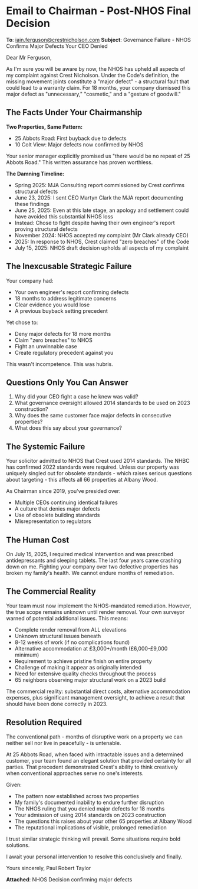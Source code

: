 # Email to Chairman - Post-NHOS Final Decision

**To**: iain.ferguson@crestnicholson.com
**Subject**: Governance Failure - NHOS Confirms Major Defects Your CEO Denied

Dear Mr Ferguson,

As I'm sure you will be aware by now, the NHOS has upheld all aspects of my complaint against Crest Nicholson. Under the Code's definition, the missing movement joints constitute a "major defect" - a structural fault that could lead to a warranty claim. For 18 months, your company dismissed this major defect as "unnecessary," "cosmetic," and a "gesture of goodwill."

## The Facts Under Your Chairmanship

**Two Properties, Same Pattern:**
- 25 Abbots Road: First buyback due to defects
- 10 Colt View: Major defects now confirmed by NHOS

Your senior manager explicitly promised us "there would be no repeat of 25 Abbots Road." This written assurance has proven worthless.

**The Damning Timeline:**
- Spring 2025: MJA Consulting report commissioned by Crest confirms structural defects
- June 23, 2025: I sent CEO Martyn Clark the MJA report documenting these findings
- June 25, 2025: Even at this late stage, an apology and settlement could have avoided this substantial NHOS loss
- Instead: Chose to fight despite having their own engineer's report proving structural defects
- November 2024: NHOS accepted my complaint (Mr Clark already CEO)
- 2025: In response to NHOS, Crest claimed "zero breaches" of the Code
- July 15, 2025: NHOS draft decision upholds all aspects of my complaint

## The Inexcusable Strategic Failure

Your company had:
- Your own engineer's report confirming defects
- 18 months to address legitimate concerns
- Clear evidence you would lose
- A previous buyback setting precedent

Yet chose to:
- Deny major defects for 18 more months
- Claim "zero breaches" to NHOS
- Fight an unwinnable case
- Create regulatory precedent against you

This wasn't incompetence. This was hubris.

## Questions Only You Can Answer

1. Why did your CEO fight a case he knew was valid?
2. What governance oversight allowed 2014 standards to be used on 2023 construction?
3. Why does the same customer face major defects in consecutive properties?
4. What does this say about your governance?

## The Systemic Failure

Your solicitor admitted to NHOS that Crest used 2014 standards. The NHBC has confirmed 2022 standards were required. Unless our property was uniquely singled out for obsolete standards - which raises serious questions about targeting - this affects all 66 properties at Albany Wood.

As Chairman since 2019, you've presided over:
- Multiple CEOs continuing identical failures
- A culture that denies major defects
- Use of obsolete building standards
- Misrepresentation to regulators

## The Human Cost

On July 15, 2025, I required medical intervention and was prescribed antidepressants and sleeping tablets. The last four years came crashing down on me. Fighting your company over two defective properties has broken my family's health. We cannot endure months of remediation.

## The Commercial Reality

Your team must now implement the NHOS-mandated remediation. However, the true scope remains unknown until render removal. Your own surveyor warned of potential additional issues. This means:

- Complete render removal from ALL elevations
- Unknown structural issues beneath
- 8-12 weeks of work (if no complications found)
- Alternative accommodation at £3,000+/month (£6,000-£9,000 minimum)
- Requirement to achieve pristine finish on entire property
- Challenge of making it appear as originally intended
- Need for extensive quality checks throughout the process
- 65 neighbors observing major structural work on a 2023 build

The commercial reality: substantial direct costs, alternative accommodation expenses, plus significant management oversight, to achieve a result that should have been done correctly in 2023.

## Resolution Required

The conventional path - months of disruptive work on a property we can neither sell nor live in peacefully - is untenable. 

At 25 Abbots Road, when faced with intractable issues and a determined customer, your team found an elegant solution that provided certainty for all parties. That precedent demonstrated Crest's ability to think creatively when conventional approaches serve no one's interests.

Given:
- The pattern now established across two properties
- My family's documented inability to endure further disruption  
- The NHOS ruling that you denied major defects for 18 months
- Your admission of using 2014 standards on 2023 construction
- The questions this raises about your other 65 properties at Albany Wood
- The reputational implications of visible, prolonged remediation

I trust similar strategic thinking will prevail. Some situations require bold solutions.

I await your personal intervention to resolve this conclusively and finally.

Yours sincerely,
Paul Robert Taylor

**Attached**: NHOS Decision confirming major defects